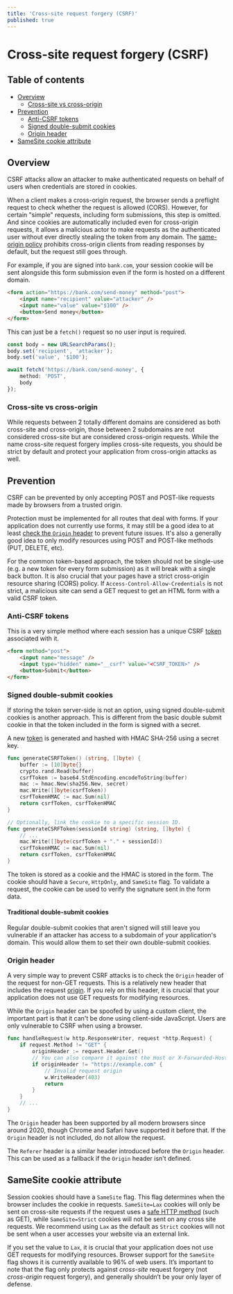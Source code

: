 ```yaml
---
title: 'Cross-site request forgery (CSRF)'
published: true
---
```


# Cross-site request forgery (CSRF)

## Table of contents

- [Overview](#overview)
  - [Cross-site vs cross-origin](#cross-site-vs-cross-origin)
- [Prevention](#prevention)
  - [Anti-CSRF tokens](#anti-csrf-tokens)
  - [Signed double-submit cookies](#signed-double-submit-cookies)
  - [Origin header](#origin-header)
- [SameSite cookie attribute](#samesite-cookie-attribute)

## Overview

CSRF attacks allow an attacker to make authenticated requests on behalf of users when credentials are stored in cookies.

When a client makes a cross-origin request, the browser sends a preflight request to check whether the request is allowed (CORS). However, for certain "simple" requests, including form submissions, this step is omitted. And since cookies are automatically included even for cross-origin requests, it allows a malicious actor to make requests as the authenticated user without ever directly stealing the token from any domain. The [same-origin policy](https://developer.mozilla.org/en-US/docs/Web/Security/Same-origin_policy) prohibits cross-origin clients from reading responses by default, but the request still goes through.

For example, if you are signed into `bank.com`, your session cookie will be sent alongside this form submission even if the form is hosted on a different domain.

```html
<form action="https://bank.com/send-money" method="post">
	<input name="recipient" value="attacker" />
	<input name="value" value="$100" />
	<button>Send money</button>
</form>
```

This can just be a `fetch()` request so no user input is required.

```ts
const body = new URLSearchParams();
body.set('recipient', 'attacker');
body.set('value', '$100');

await fetch('https://bank.com/send-money', {
	method: 'POST',
	body
});
```

### Cross-site vs cross-origin

While requests between 2 totally different domains are considered as both cross-site and cross-origin, those between 2 subdomains are not considered cross-site but are considered cross-origin requests. While the name cross-site request forgery implies cross-site requests, you should be strict by default and protect your application from cross-origin attacks as well.

## Prevention

CSRF can be prevented by only accepting POST and POST-like requests made by browsers from a trusted origin.

Protection must be implemented for all routes that deal with forms. If your application does not currently use forms, it may still be a good idea to at least [check the `Origin` header](#origin-header) to prevent future issues. It's also a generally good idea to only modify resources using POST and POST-like methods (PUT, DELETE, etc).

For the common token-based approach, the token should not be single-use (e.g. a new token for every form submission) as it will break with a single back button. It is also crucial that your pages have a strict cross-origin resource sharing (CORS) policy. If `Access-Control-Allow-Credentials` is not strict, a malicious site can send a GET request to get an HTML form with a valid CSRF token.

### Anti-CSRF tokens

This is a very simple method where each session has a unique CSRF [token](/server-side-tokens) associated with it.

```html
<form method="post">
	<input name="message" />
	<input type="hidden" name="__csrf" value="<CSRF_TOKEN>" />
	<button>Submit</button>
</form>
```

### Signed double-submit cookies

If storing the token server-side is not an option, using signed double-submit cookies is another approach. This is different from the basic double submit cookie in that the token included in the form is signed with a secret.

A new [token](/server-side-tokens) is generated and hashed with HMAC SHA-256 using a secret key.

```go
func generateCSRFToken() (string, []byte) {
	buffer := [10]byte{}
	crypto.rand.Read(buffer)
	csrfToken := base64.StdEncoding.encodeToString(buffer)
	mac := hmac.New(sha256.New, secret)
	mac.Write([]byte(csrfToken))
	csrfTokenHMAC := mac.Sum(nil)
	return csrfToken, csrfTokenHMAC
}

// Optionally, link the cookie to a specific session ID.
func generateCSRFToken(sessionId string) (string, []byte) {
	// ...
	mac.Write([]byte(csrfToken + "." + sessionId))
	csrfTokenHMAC := mac.Sum(nil)
	return csrfToken, csrfTokenHMAC
}
```

The token is stored as a cookie and the HMAC is stored in the form. The cookie should have a `Secure`, `HttpOnly`, and `SameSite` flag. To validate a request, the cookie can be used to verify the signature sent in the form data.

#### Traditional double-submit cookies

Regular double-submit cookies that aren't signed will still leave you vulnerable if an attacker has access to a subdomain of your application's domain. This would allow them to set their own double-submit cookies.

### Origin header

A very simple way to prevent CSRF attacks is to check the `Origin` header of the request for non-GET requests. This is a relatively new header that includes the request [origin](https://developer.mozilla.org/en-US/docs/Glossary/Origin). If you rely on this header, it is crucial that your application does not use GET requests for modifying resources.

While the `Origin` header can be spoofed by using a custom client, the important part is that it can't be done using client-side JavaScript. Users are only vulnerable to CSRF when using a browser.

```go
func handleRequest(w http.ResponseWriter, request *http.Request) {
  	if request.Method != "GET" {
		originHeader := request.Header.Get()
		// You can also compare it against the Host or X-Forwarded-Host header.
		if originHeader != "https://example.com" {
			// Invalid request origin
			w.WriteHeader(403)
			return
		}
  	}
  	// ...
}
```

The `Origin` header has been supported by all modern browsers since around 2020, though Chrome and Safari have supported it before that. If the `Origin` header is not included, do not allow the request.

The `Referer` header is a similar header introduced before the `Origin` header. This can be used as a fallback if the `Origin` header isn't defined.

## SameSite cookie attribute

Session cookies should have a `SameSite` flag. This flag determines when the browser includes the cookie in requests. `SameSite=Lax` cookies will only be sent on cross-site requests if the request uses a [safe HTTP method](https://developer.mozilla.org/en-US/docs/Glossary/Safe/HTTP) (such as GET), while `SameSite=Strict` cookies will not be sent on any cross site requests. We recommend using `Lax` as the default as `Strict` cookies will not be sent when a user accesses your website via an external link.

If you set the value to `Lax`, it is crucial that your application does not use GET requests for modifying resources. Browser support for the `SameSite` flag shows it is currently available to 96% of web users. It’s important to note that the flag only protects against _cross-site_ request forgery (not _cross-origin_ request forgery), and generally shouldn’t be your only layer of defense.
